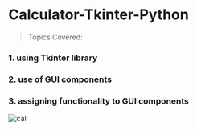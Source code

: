 # Calculator-Tkinter-Python
>Topics Covered:
### 1. using Tkinter library
### 2. use of GUI components
### 3. assigning functionality to GUI components
![cal](https://user-images.githubusercontent.com/51107265/58748283-c021a480-8493-11e9-8143-a2c52936f581.JPG)
